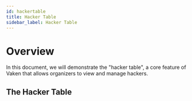 ```yaml
---
id: hackertable
title: Hacker Table
sidebar_label: Hacker Table
---
```


# Overview

In this document, we will demonstrate the "hacker table", a core feature of Vaken that allows organizers to view and manage hackers.

## The Hacker Table
